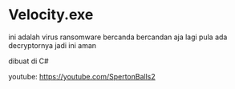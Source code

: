 # Velocity.exe

ini adalah virus ransomware bercanda bercandan aja lagi pula ada decryptornya jadi ini aman

dibuat di C#

youtube:
https://youtube.com/SpertonBalls2
